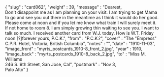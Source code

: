 {
  "slug" : "card062",
  "weight" : 39,
  "message" : "Dearest,<br>Don't disappoint me as I am planning on your visit. I am trying to get Mama to go and see you out there in the meantime as I think it would do her good. Please come at noon and if you let me know what train I will surely meet it. If not home to room 8. I am simply growing thin waiting to see you. I want to talk so much. I received another card from W.J. today. How is W.T. Friday noon [?]forever yours, P.C.K.",
  "from" : "P.C.K.?",
  "cover" : "The \"Empress\" C.P.R. Hotel, Victoria, British Columbia",
  "notes" : "",
  "date" : "1910-11-03",
  "image_front" : "myrts_postcards_1910-8_front_2.jpg",
  "year" : 1910,
  "image_back" : "myrts_postcards_1910-8_back_2.jpg",
  "to" : "Miss M. Williams<br> 246 S. 9th Street, San Jose, Cal",
  "postmark" : "Nov 3,<br>Palo Alto"
}

